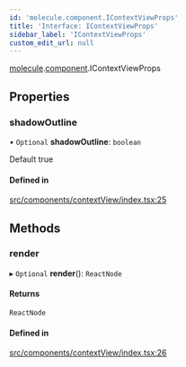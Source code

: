 ```yaml
---
id: 'molecule.component.IContextViewProps'
title: 'Interface: IContextViewProps'
sidebar_label: 'IContextViewProps'
custom_edit_url: null
---
```


[molecule](../namespaces/molecule).[component](../namespaces/molecule.component).IContextViewProps

## Properties

### shadowOutline

• `Optional` **shadowOutline**: `boolean`

Default true

#### Defined in

[src/components/contextView/index.tsx:25](https://github.com/DTStack/molecule/blob/b675cb9/src/components/contextView/index.tsx#L25)

## Methods

### render

▸ `Optional` **render**(): `ReactNode`

#### Returns

`ReactNode`

#### Defined in

[src/components/contextView/index.tsx:26](https://github.com/DTStack/molecule/blob/b675cb9/src/components/contextView/index.tsx#L26)

